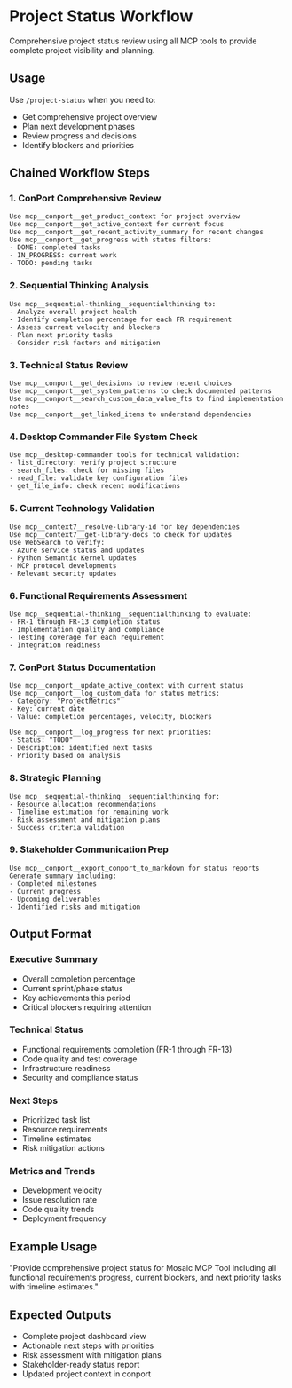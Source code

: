# Project Status Workflow

Comprehensive project status review using all MCP tools to provide complete project visibility and planning.

## Usage
Use `/project-status` when you need to:
- Get comprehensive project overview
- Plan next development phases
- Review progress and decisions
- Identify blockers and priorities

## Chained Workflow Steps

### 1. ConPort Comprehensive Review
```
Use mcp__conport__get_product_context for project overview
Use mcp__conport__get_active_context for current focus
Use mcp__conport__get_recent_activity_summary for recent changes
Use mcp__conport__get_progress with status filters:
- DONE: completed tasks
- IN_PROGRESS: current work
- TODO: pending tasks
```

### 2. Sequential Thinking Analysis
```
Use mcp__sequential-thinking__sequentialthinking to:
- Analyze overall project health
- Identify completion percentage for each FR requirement
- Assess current velocity and blockers
- Plan next priority tasks
- Consider risk factors and mitigation
```

### 3. Technical Status Review
```
Use mcp__conport__get_decisions to review recent choices
Use mcp__conport__get_system_patterns to check documented patterns
Use mcp__conport__search_custom_data_value_fts to find implementation notes
Use mcp__conport__get_linked_items to understand dependencies
```

### 4. Desktop Commander File System Check
```
Use mcp__desktop-commander tools for technical validation:
- list_directory: verify project structure
- search_files: check for missing files
- read_file: validate key configuration files
- get_file_info: check recent modifications
```

### 5. Current Technology Validation
```
Use mcp__context7__resolve-library-id for key dependencies
Use mcp__context7__get-library-docs to check for updates
Use WebSearch to verify:
- Azure service status and updates
- Python Semantic Kernel updates
- MCP protocol developments
- Relevant security updates
```

### 6. Functional Requirements Assessment
```
Use mcp__sequential-thinking__sequentialthinking to evaluate:
- FR-1 through FR-13 completion status
- Implementation quality and compliance
- Testing coverage for each requirement
- Integration readiness
```

### 7. ConPort Status Documentation
```
Use mcp__conport__update_active_context with current status
Use mcp__conport__log_custom_data for status metrics:
- Category: "ProjectMetrics"
- Key: current date
- Value: completion percentages, velocity, blockers

Use mcp__conport__log_progress for next priorities:
- Status: "TODO"
- Description: identified next tasks
- Priority based on analysis
```

### 8. Strategic Planning
```
Use mcp__sequential-thinking__sequentialthinking for:
- Resource allocation recommendations
- Timeline estimation for remaining work
- Risk assessment and mitigation plans
- Success criteria validation
```

### 9. Stakeholder Communication Prep
```
Use mcp__conport__export_conport_to_markdown for status reports
Generate summary including:
- Completed milestones
- Current progress
- Upcoming deliverables
- Identified risks and mitigation
```

## Output Format

### Executive Summary
- Overall completion percentage
- Current sprint/phase status
- Key achievements this period
- Critical blockers requiring attention

### Technical Status
- Functional requirements completion (FR-1 through FR-13)
- Code quality and test coverage
- Infrastructure readiness
- Security and compliance status

### Next Steps
- Prioritized task list
- Resource requirements
- Timeline estimates
- Risk mitigation actions

### Metrics and Trends
- Development velocity
- Issue resolution rate
- Code quality trends
- Deployment frequency

## Example Usage

"Provide comprehensive project status for Mosaic MCP Tool including all functional requirements progress, current blockers, and next priority tasks with timeline estimates."

## Expected Outputs
- Complete project dashboard view
- Actionable next steps with priorities
- Risk assessment with mitigation plans
- Stakeholder-ready status report
- Updated project context in conport
